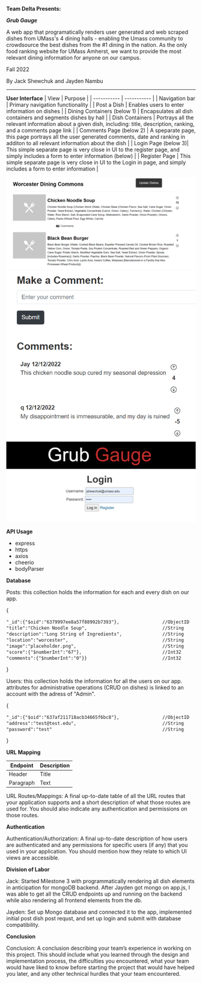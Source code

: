 **Team Delta Presents:**

***Grub Gauge***

A web app that programatically renders user generated and web scraped dishes from UMass's 4 dining halls - enabling the Umass community to crowdsource the best dishes from the #1 dining in the nation. As the only food ranking website for UMass Amherst, we want to provide the most relevant dining information for anyone on our campus.


Fall 2022

By Jack Shewchuk and Jayden Nambu

<hr>

**User Interface**
| View        | Purpose |
| ----------- | ----------- |
| Navigation bar      | Primary navigation functionality       |
| Post a Dish   | Enables users to enter information on dishes         |
| Dining Containers   (below 1)   | Encapsulates all dish containers and segments dishes by hall     |
| Dish Containers   | Portrays all the relevant information about a given dish, including: title, description, ranking, and a comments page link        |
| Comments Page   (below 2)   | A speparate page, this page portrays all the user generated comments, date and ranking in additon to all relevant information about the dish       |
| Login Page   (below 3)| This simple separate page is very close in UI to the register page, and simply includes a form to enter information   (below)    |
| Register Page      | This simple separate page is very close in UI to the Login in page, and simply includes a form to enter information       |


![alt text](https://github.com/JackShew/cs326-final-delta/blob/main/docs/images/UI1.PNG)
![alt text](https://github.com/JackShew/cs326-final-delta/blob/main/docs/images/UI3.PNG)
![alt text](https://github.com/JackShew/cs326-final-delta/blob/main/docs/images/UI2.PNG)

**API Usage**
- express
- https
- axios
- cheerio
- bodyParser

**Database**

Posts: this collection holds the information for each and every dish on our app.

  {

    "_id":{"$oid":"6379997ee8a57f88992b7393"},                //ObjectID
    "title":"Chicken Noodle Soup",                            //String
    "description":"Long String of Ingredients",               //String 
    "location":"worcester",                                   //String
    "image":"placeholder.png",                                //String
    "score":{"$numberInt":"67"},                              //Int32
    "comments":{"$numberInt":"0"}}                            //Int32
  }
  
Users: this collection holds the information for all the users on our app. attributes for administrative operations (CRUD on dishes) is linked to an account with the adress of "Admin".

  {
  
    "_id":{"$oid":"637af211718acb34665f6bc8"},                //ObjectID
    "address":"test@test.edu",                                //String
    "password":"test"                                         //String
  }


**URL Mapping**


| Endpoint      | Description |
| ----------- | ----------- |
| Header      | Title       |
| Paragraph   | Text        |


URL Routes/Mappings: A final up-to-date table of all the URL routes that your application supports and a short description of what those routes are used for. You should also indicate any authentication and permissions on those routes.

**Authentication**


Authentication/Authorization: A final up-to-date description of how users are authenticated and any permissions for specific users (if any) that you used in your application. You should mention how they relate to which UI views are accessible.

**Division of Labor**

Jack: Started Milestone 3 with programmatically rendering all dish elements in anticipation for mongoDB backend. After Jayden got mongo on app.js, I was able to get all the CRUD endpoints up and running on the backend while also rendering all frontend elements from the db.

Jayden: Set up Mongo database and connected it to the app, implemented initial post dish post requst, and set up login and submit with database compatibility.


**Conclusion**

Conclusion: A conclusion describing your team’s experience in working on this project. This should include what you learned through the design and implementation process, the difficulties you encountered, what your team would have liked to know before starting the project that would have helped you later, and any other technical hurdles that your team encountered.

